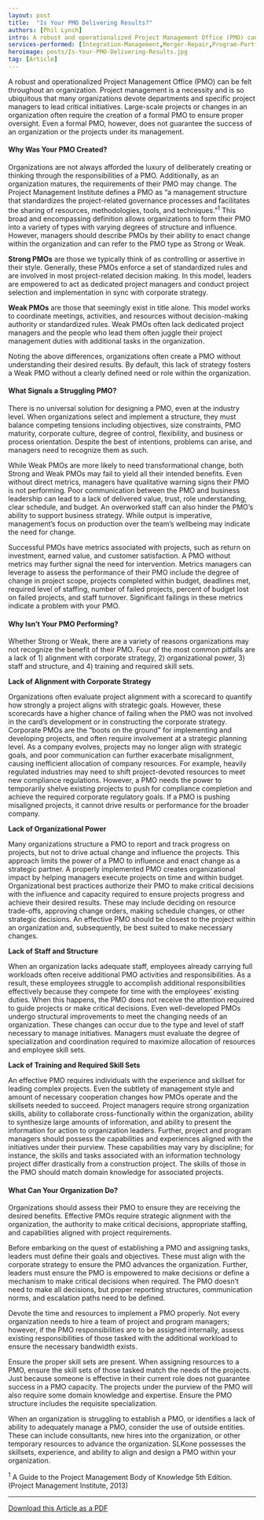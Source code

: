 ```yaml
---
layout: post
title:  "Is Your PMO Delivering Results?"
authors: [Phil Lynch]
intro: A robust and operationalized Project Management Office (PMO) can be felt throughout an organization. Project management is a necessity and is so ubiquitous that many organizations devote departments and specific project managers to lead critical initiatives. Large-scale projects or changes in an organization often require the creation of a formal PMO to ensure proper oversight. Even a formal PMO, however, does not guarantee the success of an organization or the projects under its management.  
services-performed: [Integration-Management,Merger-Repair,Program-Portfolio-and-Project-Management,Goals-Alignment,Leadership-Coaching-and-Leadership-Facilitation,Operationalizing-Strategy]
heroimage: posts/Is-Your-PMO-Delivering-Results.jpg
tag: [Article]
---
```


A robust and operationalized Project Management Office (PMO) can be felt throughout an organization. Project management is a necessity and is so ubiquitous that many organizations devote departments and specific project managers to lead critical initiatives. Large-scale projects or changes in an organization often require the creation of a formal PMO to ensure proper oversight. Even a formal PMO, however, does not guarantee the success of an organization or the projects under its management.  

#### Why Was Your PMO Created? 

Organizations are not always afforded the luxury of deliberately creating or thinking through the responsibilities of a PMO. Additionally, as an organization matures, the requirements of their PMO may change. The Project Management Institute defines a PMO as “a management structure that standardizes the project-related governance processes and facilitates the sharing of resources, methodologies, tools, and techniques.”<sup>1</sup> This broad and encompassing definition allows organizations to form their PMO into a variety of types with varying degrees of structure and influence. However, managers should describe PMOs by their ability to enact change within the organization and can refer to the PMO type as Strong or Weak.  

<b>Strong PMOs</b> are those we typically think of as controlling or assertive in their style. Generally, these PMOs enforce a set of standardized rules and are involved in most project-related decision making. In this model, leaders are empowered to act as dedicated project managers and conduct project selection and implementation in sync with corporate strategy.  

<b>Weak PMOs</b> are those that seemingly exist in title alone. This model works to coordinate meetings, activities, and resources without decision-making authority or standardized rules. Weak PMOs often lack dedicated project managers and the people who lead them often juggle their project management duties with additional tasks in the organization.  

Noting the above differences, organizations often create a PMO without understanding their desired results. By default, this lack of strategy fosters a Weak PMO without a clearly defined need or role within the organization. 

#### What Signals a Struggling PMO? 

There is no universal solution for designing a PMO, even at the industry level. When organizations select and implement a structure, they must balance competing tensions including objectives, size constraints, PMO maturity, corporate culture, degree of control, flexibility, and business or process orientation. Despite the best of intentions, problems can arise, and managers need to recognize them as such. 

While Weak PMOs are more likely to need transformational change, both Strong and Weak PMOs may fail to yield all their intended benefits. Even without direct metrics, managers have qualitative warning signs their PMO is not performing. Poor communication between the PMO and business leadership can lead to a lack of delivered value, trust, role understanding, clear schedule, and budget. An overworked staff can also hinder the PMO’s ability to support business strategy. While output is imperative, management’s focus on production over the team’s wellbeing may indicate the need for change.  

Successful PMOs have metrics associated with projects, such as return on investment, earned value, and customer satisfaction. A PMO without metrics may further signal the need for intervention. Metrics managers can leverage to assess the performance of their PMO include the degree of change in project scope, projects completed within budget, deadlines met, required level of staffing, number of failed projects, percent of budget lost on failed projects, and staff turnover. Significant failings in these metrics indicate a problem with your PMO. 

#### Why Isn’t Your PMO Performing? 

Whether Strong or Weak, there are a variety of reasons organizations may not recognize the benefit of their PMO. Four of the most common pitfalls are a lack of 1) alignment with corporate strategy, 2) organizational power, 3) staff and structure, and 4) training and required skill sets. 

<b>Lack of Alignment with Corporate Strategy</b>

Organizations often evaluate project alignment with a scorecard to quantify how strongly a project aligns with strategic goals. However, these scorecards have a higher chance of failing when the PMO was not involved in the card’s development or in constructing the corporate strategy. Corporate PMOs are the “boots on the ground” for implementing and developing projects, and often require involvement at a strategic planning level. As a company evolves, projects may no longer align with strategic goals, and poor communication can further exacerbate misalignment, causing inefficient allocation of company resources. For example, heavily regulated industries may need to shift project-devoted resources to meet new compliance regulations. However, a PMO needs the power to temporarily shelve existing projects to push for compliance completion and achieve the required corporate regulatory goals. If a PMO is pushing misaligned projects, it cannot drive results or performance for the broader company. 

<b>Lack of Organizational Power</b>

Many organizations structure a PMO to report and track progress on projects, but not to drive actual change and influence the projects. This approach limits the power of a PMO to influence and enact change as a strategic partner. A properly implemented PMO creates organizational impact by helping managers execute projects on time and within budget. Organizational best practices authorize their PMO to make critical decisions with the influence and capacity required to ensure projects progress and achieve their desired results. These may include deciding on resource trade-offs, approving change orders, making schedule changes, or other strategic decisions. An effective PMO should be closest to the project within an organization and, subsequently, be best suited to make necessary changes.  

<b>Lack of Staff and Structure</b> 

When an organization lacks adequate staff, employees already carrying full workloads often receive additional PMO activities and responsibilities. As a result, these employees struggle to accomplish additional responsibilities effectively because they compete for time with the employees’ existing duties. When this happens, the PMO does not receive the attention required to guide projects or make critical decisions. Even well-developed PMOs undergo structural improvements to meet the changing needs of an organization. These changes can occur due to the type and level of staff necessary to manage initiatives. Managers must evaluate the degree of specialization and coordination required to maximize allocation of resources and employee skill sets.  

<b>Lack of Training and Required Skill Sets</b> 

An effective PMO requires individuals with the experience and skillset for leading complex projects. Even the subtlety of management style and amount of necessary cooperation changes how PMOs operate and the skillsets needed to succeed. Project managers require strong organization skills, ability to collaborate cross-functionally within the organization, ability to synthesize large amounts of information, and ability to present the information for action to organization leaders. Further, project and program managers should possess the capabilities and experiences aligned with the initiatives under their purview. These capabilities may vary by discipline; for instance, the skills and tasks associated with an information technology project differ drastically from a construction project. The skills of those in the PMO should match domain knowledge for associated projects. 

#### What Can Your Organization Do? 

Organizations should assess their PMO to ensure they are receiving the desired benefits. Effective PMOs require strategic alignment with the organization, the authority to make critical decisions, appropriate staffing, and capabilities aligned with project requirements.  

Before embarking on the quest of establishing a PMO and assigning tasks, leaders must define their goals and objectives. These must align with the corporate strategy to ensure the PMO advances the organization. Further, leaders must ensure the PMO is empowered to make decisions or define a mechanism to make critical decisions when required. The PMO doesn’t need to make all decisions, but proper reporting structures, communication norms, and escalation paths need to be defined. 

Devote the time and resources to implement a PMO properly. Not every organization needs to hire a team of project and program managers; however, if the PMO responsibilities are to be assigned internally, assess existing responsibilities of those tasked with the additional workload to ensure the necessary bandwidth exists.  

Ensure the proper skill sets are present. When assigning resources to a PMO, ensure the skill sets of those tasked match the needs of the projects. Just because someone is effective in their current role does not guarantee success in a PMO capacity. The projects under the purview of the PMO will also require some domain knowledge and expertise. Ensure the PMO structure includes the requisite specialization.  

When an organization is struggling to establish a PMO, or identifies a lack of ability to adequately manage a PMO, consider the use of outside entities. These can include consultants, new hires into the organization, or other temporary resources to advance the organization. SLKone possesses the skillsets, experience, and ability to align and design a PMO within your organization.  

<sup>1</sup> A Guide to the Project Management Body of Knowledge 5th Edition. (Project Management Institute, 2013)

___

<a href="https://slkone.com/files/SLKone_Article_PMO-Effectiveness_2019.pdf" class="btn-filled" target="_blank">Download this Article as a PDF</a>
